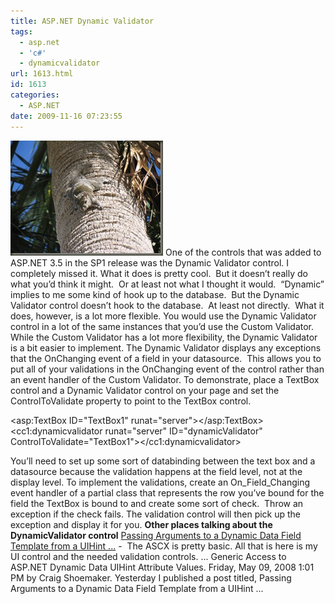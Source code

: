 ```yaml
---
title: ASP.NET Dynamic Validator
tags:
  - asp.net
  - 'c#'
  - dynamicvalidator
url: 1613.html
id: 1613
categories:
  - ASP.NET
date: 2009-11-16 07:23:55
---
```


![misc_vol3_100](/uploads/2009/11/misc_vol3_100.jpg "misc_vol3_100") One of the controls that was added to ASP.NET 3.5 in the SP1 release was the Dynamic Validator control. I completely missed it. What it does is pretty cool.  But it doesn’t really do what you’d think it might.  Or at least not what I thought it would.  “Dynamic” implies to me some kind of hook up to the database.  But the Dynamic Validator control doesn’t hook to the database.  At least not directly.  What it does, however, is a lot more flexible.  You would use the Dynamic Validator control in a lot of the same instances that you’d use the Custom Validator.  While the Custom Validator has a lot more flexibility, the Dynamic Validator is a bit easier to implement. The Dynamic Validator displays any exceptions that the OnChanging event of a field in your datasource.  This allows you to put all of your validations in the OnChanging event of the control rather than an event handler of the Custom Validator. To demonstrate, place a TextBox control and a Dynamic Validator control on your page and set the ControlToValidate property to point to the TextBox control.

<asp:TextBox ID="TextBox1" runat="server"></asp:TextBox>
<cc1:dynamicvalidator runat="server" ID="dynamicValidator" 
   ControlToValidate="TextBox1"></cc1:dynamicvalidator>

You’ll need to set up some sort of databinding between the text box and a datasource because the validation happens at the field level, not at the display level. To implement the validations, create an On_Field_Changing event handler of a partial class that represents the row you’ve bound for the field the TextBox is bound to and create some sort of check.  Throw an exception if the check fails. The validation control will then pick up the exception and display it for you. **Other places talking about the DynamicValidator control** [Passing Arguments to a Dynamic Data Field Template from a UIHint ...](//weblogs.asp.net/craigshoemaker/archive/2008/05/08/passing-arguments-to-a-dynamic-data-field-template-from-a-uihint-attribute.aspx) -  The ASCX is pretty basic. All that is here is my UI control and the needed validation controls. ... Generic Access to ASP.NET Dynamic Data UIHint Attribute Values. Friday, May 09, 2008 1:01 PM by Craig Shoemaker. Yesterday I published a post titled, Passing Arguments to a Dynamic Data Field Template from a UIHint ...
